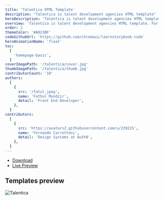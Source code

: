 ```yaml
---
title: 'Talentica HTML Template'
description: "Talentica is talent development agencies HTML template"
heroDescription: 'Talentica is talent development agencies HTML template and sutiable for SaaS and startup'
overview: 'Talentica is talent development agencies HTML template. For everyone who begin a small agancies, this template is so usefull to describe it. Like you see in our template, all of them are responsive and compatible with various screen size. '
order: 2
themeColor: '#A023BF'
codeGithubUrl: 'https://github.com/chromaui/learnstorybook-code'
heroAnimationName: 'float'
toc:
  [
    'homepage-basic',
  ]
coverImagePath: '/talentica/cover.jpg'
thumbImagePath: '/talentica/thumb.jpg'
contributorCount: '10'
authors:
  [
    {
      src: '/fatul.jpeg',
      name: 'Fathul Mundzir',
      detail: 'Front End Developer',
    },
  ]
contributors: 
  [  
    {
      src: 'https://avatars2.githubusercontent.com/u/239215',
      name: 'Fernando Carrettoni',
      detail: 'Design Systems at Auth0',
    },
  ]
---
```


<div class="btn-download">
  <ul class="listing-download">
    <li><a class="link-download paddle_button" data-theme="none" href="#!" data-product="614674">Download</a></li>
    <li><a class="link-demo" target="_blank" href="https://kontena.website/html/theme/talentica">Live Preview</a></li>
  </ul>
</div>

<h2>Templates preview</h2>

![Talentica](/talentica/talentica.png)
